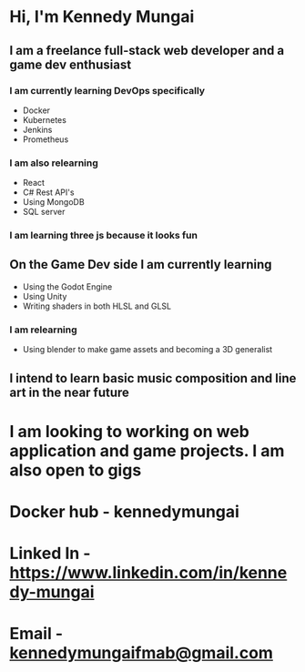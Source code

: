 # Hi, I'm Kennedy Mungai

## I am a freelance full-stack web developer and a game dev enthusiast
### I am currently learning DevOps specifically 
- Docker
- Kubernetes
- Jenkins
- Prometheus
  
### I am also relearning
- React
- C# Rest API's
- Using MongoDB 
- SQL server

### I am learning three js because it looks fun



## On the Game Dev side I am currently learning
- Using the Godot Engine
- Using Unity
- Writing shaders in both HLSL and GLSL

### I am relearning
- Using blender to make game assets and becoming a 3D generalist



## I intend to learn basic music composition and line art in the near future 



# I am looking to working on web application and game projects. I am also open to gigs 



# Docker hub - kennedymungai
# Linked In - https://www.linkedin.com/in/kennedy-mungai
# Email - kennedymungaifmab@gmail.com
